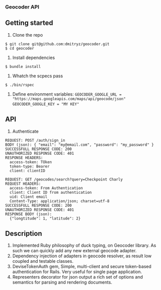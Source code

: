 ### Geocoder API

## Getting started

1. Clone the repo
  ```
  $ git clone git@github.com:dmitryz/geocoder.git
  $ cd geocoder
  ```
1. Install dependencies
  ```
  $ bundle install
  ```
1. Whatch the scpecs pass
  ```
  $ ./bin/rspec
  ```
1. Define environment variables:
  `GEOCODER_GOOGLE_URL = "https://maps.googleapis.com/maps/api/geocode/json"`
  `GEOCODER_GOOGLE_KEY = "MY KEY"`

## API

1. Authenticate
  ```
  REQUEST: POST /auth/sign_in
  BODY (json): { "email": "my@email.com", "password": "my_password" }
  SUCCESSFULL RESPONSE CODE: 200
  UNAUTHORIZED RESPONSE CODE: 401
  RESPONSE HEADERS:
    access-token: TOken
    token-type: Bearer
    client: clientID

  REQUEST: GET /geocodes/search?query=Checkpoint Charly
  REQUEST HEADERS:
    access-token: From Authentication
    client: Client ID from authentication
    uid: Client email
    Content-Type: application/json; charset=utf-8
  SUCCESSFULL RESPONSE CODE: 200
  UNAUTHORIZED RESPONSE CODE: 401
  RESPONSE BODY (json):
    {"longtitude": 1, "latitude": 2}
  ```

## Description

1. Implemented Ruby philosophy of duck typing, on Geocoder library.
As such we can quickly add any new external geocode adapter.
1. Dependency injection of adapters in geocode resolver, as result low coupled and testable classes.
1. DeviseTokenAuth gem, Simple, multi-client and secure token-based authentication for Rails. Very useful for single page application.
1. Representers decorator for json output a rich set of options and semantics for parsing and rendering documents.

